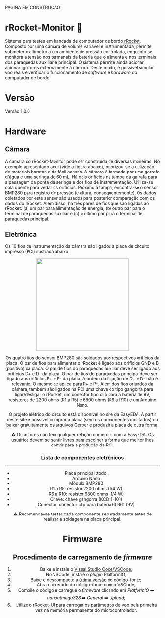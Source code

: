 PÁGINA EM CONSTRUÇÃO

# rRocket-Monitor 🚀 

Sistema para testes em bancada de computador de bordo [rRocket](https://github.com/gbertoldo/rRocket). Composto por uma câmara de volume variável e instrumentada, permite submeter o altímetro a um ambiente de pressão controlada, enquanto se monitora a tensão nos termanais da bateria que o alimenta e nos terminais dos paraquedas auxiliar e principal. O sistema permite ainda acionar acionar ignitores externamente à câmara. Deste modo, é possível simular voo reais e verificar o funcionamento de _software_ e _hardware_ do computador de bordo.

# Versão
Versão 1.0.0

# Hardware

## Câmara
A câmara do rRocket-Monitor pode ser construída de diversas maneiras. No exemplo apresentado aqui (vide a figura abaixo), priorizou-se a utilização de materiais baratos e de fácil acesso. A câmara é formada por uma garrafa d'água e uma seringa de 60 mL. Há dois orifícios na tampa da garrafa para a passagem da ponta da seringa e dos fios de instrumentação. Utiliza-se cola quente para vedar os orifícios. Próximo à tampa, encontra-se o sensor BMP280 para registro de pressão (e altura, consequentemente). Os dados coletados por este sensor são usados para posterior comparação com os dados do rRocket. Além disso, há três pares de fios que são ligados ao rRocket: (a) um par para alimentação de energia, (b) outro par para o terminal de paraquedas auxiliar e (c) o último par para o terminal de paraquedas principal.

## Eletrônica
Os 10 fios de instrumentação da câmara são ligados à placa de circuito impresso (PCI) ilustrada abaixo
<center>
<picture>
<img src="https://github.com/user-attachments/assets/079dafb8-f03c-4934-8827-462ed0c98f62" width="300" />
</picture>
   
Os quatro fios do sensor BMP280 são soldados aos respectivos orifícios da placa. O par de fios para alimentar o rRocket é ligado aos orifícios GND e B (positivo) da placa. O par de fios do paraquedas auxiliar deve ser ligado aos orifícios D+ e D- da placa. O par de fios do paraquedas principal deve ser ligado aos orifícios P+ e P- da placa. A ordem da ligação de D+ e D- não é relevante. O mesmo se aplica para P+ e P-. Além dos fios oriundos da câmara, também são ligados na PCI uma chave do tipo gangorra para ligar/desligar o rRocket, um conector tipo clip para a bateria de 9V, resistores de 2200 ohms (R1 a R5) e 6800 ohms (R6 a R10) e um Arduino Nano.

O projeto elétrico do circuito está disponível no site da EasyEDA. A partir deste site é possível comprar a placa (sem os componentes montados) ou baixar gratuitamente os arquivos Gerber e produzir a placa de outra forma.

⚠️ Os autores não tem qualquer relação comercial com a EasyEDA. Os usuários devem se sentir livres para escolher a forma que melhor lhes convir para a produção da PCI.


### Lista de componentes eletrônicos
--------------------------------
- Placa principal :todo:
- Arduino Nano
- Módulo BMP280
- R1 a R5: resistor 2200 ohms (1/4 W)
- R6 a R10: resistor 6800 ohms (1/4 W)
- Chave: chave gangorra (KCD11-101)
- Conector: conector clip para bateria 6LR61 (9V)

⚠️ Recomenda-se testar cada componente separadamente antes de realizar a soldagem na placa principal.

# Firmware

Procedimento de carregamento de _firmware_
------------------------------------------
1. Baixe e instale o [Visual Studio Code/VSCode](https://code.visualstudio.com/);
1. No VSCode, instale o _plugin_ PlatformIO;
1. Baixe e descompacte a [última versão](https://github.com/gbertoldo/rRocket/tags) do código-fonte;
1. Abra o diretório do código-fonte com o VSCode;
1. Compile o código e carregue o _firmware_ clicando em _PlatformIO_ :arrow_right: _nanoatmega328_ :arrow_right: _General_ :arrow_right: _Upload_;
1. Utilize o [rRocket-UI](https://github.com/gbertoldo/rRocket-UI) para carregar os parâmetros de voo pela primeira vez na memória permanente do microcontrolador.
   
